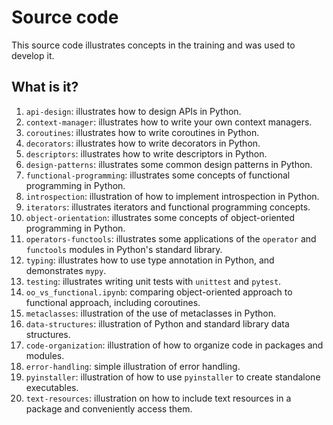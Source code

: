 # Source code

This source code illustrates concepts in the training and
was used to develop it.


## What is it?

1. `api-design`: illustrates how to design APIs in Python.
1. `context-manager`: illustrates how to write your own context managers.
1. `coroutines`: illustrates how to write coroutines in Python.
1. `decorators`: illustrates how to write decorators in Python.
1. `descriptors`: illustrates how to write descriptors in Python.
1. `design-patterns`: illustrates some common design patterns in Python.
1. `functional-programming`: illustrates some concepts of functional
   programming in Python.
1. `introspection`: illustration of how to implement introspection in
   Python.
1. `iterators`: illustrates iterators and functional programming concepts.
1. `object-orientation`: illustrates some concepts of object-oriented
   programming in Python.
1. `operators-functools`: illustrates some applications of the `operator`
   and `functools` modules in Python's standard library.
1. `typing`: illustrates how to use type annotation in Python, and
   demonstrates `mypy`.
1. `testing`: illustrates writing unit tests with `unittest` and
   `pytest`.
1. `oo_vs_functional.ipynb`: comparing object-oriented approach to
   functional approach, including coroutines.
1. `metaclasses`: illustration of the use of metaclasses in Python.
1. `data-structures`: illustration of Python and standard library data
   structures.
1. `code-organization`: illustration of how to organize code in packages
   and modules.
1. `error-handling`: simple illustration of error handling.
1. `pyinstaller`: illustration of how to use `pyinstaller` to create
   standalone executables.
1. `text-resources`: illustration on how to include text resources in
   a package and conveniently access them.
